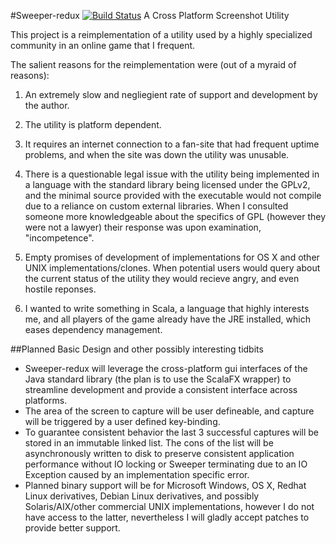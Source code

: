 #Sweeper-redux [![Build Status](https://travis-ci.org/pensivearchitect/sweeper-redux.png)](https://travis-ci.org/pensivearchitect/sweeper-redux)
A Cross Platform Screenshot Utility

This project is a reimplementation of a utility used by a highly specialized community in an online game that I frequent.

The salient reasons for the reimplementation were (out of a myraid of reasons):

1) An extremely slow and negliegient rate of support and development by the author.

2) The utility is platform dependent.

3) It requires an internet connection to a fan-site that had frequent uptime problems, and when the site was down the utility was unusable.

4) There is a questionable legal issue with the utility being implemented in a language with the standard library being licensed under the GPLv2, and the minimal source provided with the executable would not compile due to a reliance on custom external libraries. When I consulted someone more knowledgeable about the specifics of GPL (however they were not a lawyer) their response was upon examination, "incompetence".

5) Empty promises of development of implementations for OS X and other UNIX implementations/clones. When potential users would query about the current status of the utility they would recieve angry, and even hostile reponses.

6) I wanted to write something in Scala, a language that highly interests me, and all players of the game already have the JRE installed, which eases dependency management.


##Planned Basic Design and other possibly interesting tidbits

* Sweeper-redux will leverage the cross-platform gui interfaces of the Java standard library (the plan is to use the ScalaFX wrapper) to streamline development and provide a consistent interface across platforms.
* The area of the screen to capture will be user defineable, and capture will be triggered by a user defined key-binding.
* To guarantee consistent behavior the last 3 successful captures will be stored in an immutable linked list. The cons of the list will be asynchronously written to disk to preserve consistent application performance without IO locking or Sweeper terminating due to an IO Exception caused by an implementation specific error.
* Planned binary support will be for Microsoft Windows, OS X, Redhat Linux derivatives, Debian Linux derivatives, and possibly Solaris/AIX/other commercial UNIX implementations, however I do not have access to the latter, nevertheless I will gladly accept patches to provide better support.

